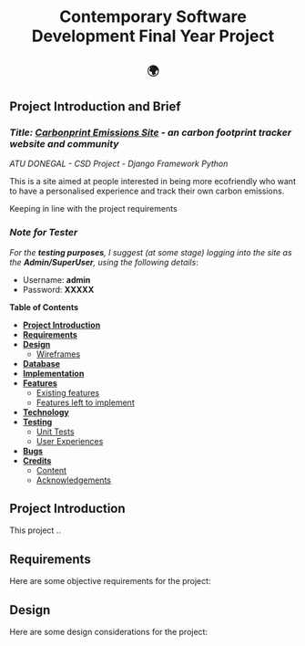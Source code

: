 <h1 align="center">Contemporary Software Development Final Year Project 

<h2 align="center"> 🌍  </h2>


## **Project Introduction and Brief**

### *Title: **[Carbonprint Emissions Site](https://github.com/NeiloErnesto89/carbonprint)** - an carbon footprint tracker website and community*

*ATU DONEGAL - CSD Project - Django Framework Python*

This is a site aimed at people interested in being more ecofriendly who want to have a personalised experience and track their own carbon emissions.

Keeping in line with the project requirements 

### *Note for Tester*

*For the **testing purposes**, I suggest (at some stage) logging into the site as the **Admin/SuperUser**, using the following details*: 
- Username: **admin**   
- Password: **XXXXX** 

**Table of Contents**

- [**Project Introduction**](#project-introduction)
- [**Requirements**](#requirments)
- [**Design**](#design)
    - [Wireframes](#wireframes)
- [**Database**](#database)
- [**Implementation**](#implementation)
- [**Features**](#features)
	- [Existing features](#existing-features)
	- [Features left to implement](#features-left-to-implement)       
- [**Technology**](#technology)
- [**Testing**](#testing)	
    - [Unit Tests](#unit-tests)
    - [User Experiences](#user-experiences)
- [**Bugs**](#bugs)
- [**Credits**](#credits)
	- [Content](#content)
	- [Acknowledgements](#acknowledgements)

## **Project Introduction**
This project ..

## **Requirements**

Here are some objective requirements for the project:

## **Design**

Here are some design considerations for the project: